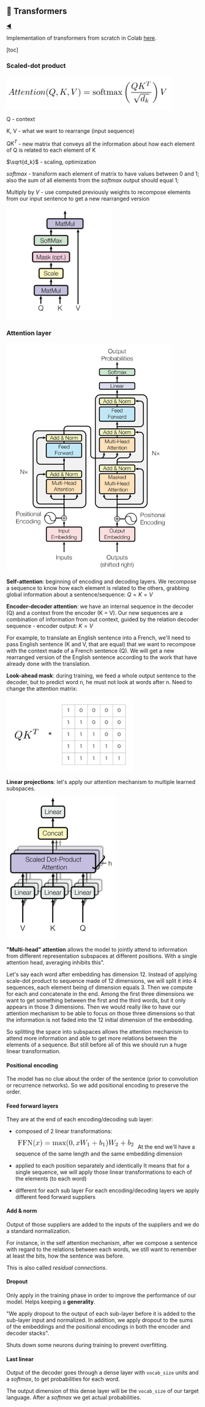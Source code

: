 ## :robot: Transformers

[:arrow_backward:](nlp_index)

Implementation of transformers from scratch in Colab [here](https://colab.research.google.com/drive/1s4K4g5AGRzqeEy7sXtHxJIxJYahLBXFm?usp=sharing).

[toc]

### Scaled-dot product

<img src="../../../src/img/nlp/13.png" alt="image-20220323030036329" style="zoom: 50%;" />

Q - context

K, V - what we want to rearrange (input sequence)

$QK^T$ - new matrix that conveys all the information about how each element of Q is related to each element of K

$\sqrt{d_k}$ - scaling, optimization

$softmax$ - transform each element of matrix to have values between 0 and 1; also the sum of all elements from the $softmax$ output should equal 1; 

Multiply by $V$ - use computed previously weights to recompose elements from our input sentence to get a new rearranged version

<img src="../../../src/img/nlp/22.png" alt="nlp_scaled_dot" style="zoom: 40%;" />

### Attention layer

<img src="../../../src/img/nlp/15.png" alt="nlp_transformers" style="zoom: 67%;" />

**Self-attention**: beginning of encoding and decoding layers. We recompose a sequence to know how each element is related to the others, grabbing global information about a sentence/sequence: $Q=K=V$

**Encoder-decoder attention**: we have an internal sequence in the decoder (Q) and a context from the encoder (K = V). Our new sequences are a combination of information from out context, guided by the relation decoder sequence - encoder output: $K = V$

For example, to translate an English sentence into a French, we'll need to pass English sentence (K and V, that are equal) that we want to recompose with the context made of a French sentence (Q). We will get a new rearranged version of the English sentence according to the work that have already done with the translation.

**Look-ahead mask**: during training, we feed a whole output sentence to the decoder, but to predict word n, he must not look at words after n. Need to change the attention matrix:

<img src="../../../src/img/nlp/16.png" alt="image-20220323022314255" style="zoom:50%;" />

**Linear projections**: let's apply our attention mechanism to multiple learned subspaces.

<img src="../../../src/img/nlp/17.png" alt="multi-head-attention_l1A3G7a" style="zoom:50%;" />

**"Multi-head" attention** allows the model to jointly attend to information from different representation subspaces at different positions. With a single attention head, averaging inhibits this".

Let's say each word after embedding has dimension 12. Instead of applying scale-dot product to sequence made of 12 dimensions, we will split it into 4 sequences, each element being of dimension equals 3. Then we compute for each and concatenate in the end.
Among the first three dimensions we want to get something between the first and the third words, but it only appears in those 3 dimensions. Then we would really like to have our attention mechanism to be able to focus on those three dimensions so that the information is not faded into the 12 initial dimension of the embedding.

So splitting the space into subspaces allows the attention mechanism to attend more information and able to get more relations between the elements of a sequence. But still before all of this we should run a huge linear transformation.



#### Positional encoding

The model has no clue about the order of the sentence (prior to convolution or recurrence networks). So we add positional encoding to preserve the order.



#### Feed forward layers

They are at the end of each encoding/decoding sub layer:

- composed of 2 linear transformations:
  <img src="../../../src/img/nlp/18.png" alt="image-20220323131714135" style="zoom: 33%;" />
  At the end we'll have a sequence of the same length and the same embedding dimension

- applied to each position separately and identically
  It means that for a single sequence, we will apply those linear transformations to each of the elements (to each word)

- different for each sub layer
  For each encoding/decoding layers we apply different feed forward suppliers



#### Add & norm

Output of those suppliers are added to the inputs of the suppliers and we do a standard normalization.

For instance, in the self attention mechanism, after we compose a sentence with regard to the relations between each words, we still want to remember at least the bits, how the sentence was before.

This is also called *residual connections*.

 

#### Dropout

Only apply in the training phase in order to improve the performance of our model. Helps keeping a **generality**.

"We apply dropout to the output of each sub-layer before it is added to the sub-layer input and normalized. In addition, we apply dropout to the sums of the embeddings and the positional encodings in both the encoder and decoder stacks".

Shuts down some neurons during training to prevent overfitting.



#### Last linear

Output of the decoder goes through a dense layer with `vocab_size` units and a $softmax$, to get probabilities for each word.

The output dimension of this dense layer will be the `vocab_size` of our target language. After a $softmax$ we get actual probabilities. 



